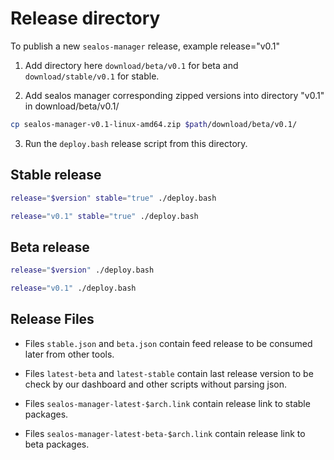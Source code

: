 # Release directory

To publish a new `sealos-manager` release, example release="v0.1"

1. Add directory here `download/beta/v0.1` for beta and `download/stable/v0.1` for stable.

2. Add sealos manager corresponding zipped versions into directory "v0.1" in download/beta/v0.1/

```bash
cp sealos-manager-v0.1-linux-amd64.zip $path/download/beta/v0.1/
```

3. Run the `deploy.bash` release script from this directory.

## Stable release

```bash
release="$version" stable="true" ./deploy.bash
```

```bash
release="v0.1" stable="true" ./deploy.bash
```

## Beta release

```bash
release="$version" ./deploy.bash
```

```bash
release="v0.1" ./deploy.bash
```


## Release Files

* Files `stable.json` and `beta.json` contain feed release to be consumed
later from other tools.


* Files `latest-beta` and `latest-stable` contain last release version
to be check by our dashboard and other scripts without parsing json.

* Files `sealos-manager-latest-$arch.link` contain release link to
stable packages.

* Files `sealos-manager-latest-beta-$arch.link` contain release link to
beta packages.
